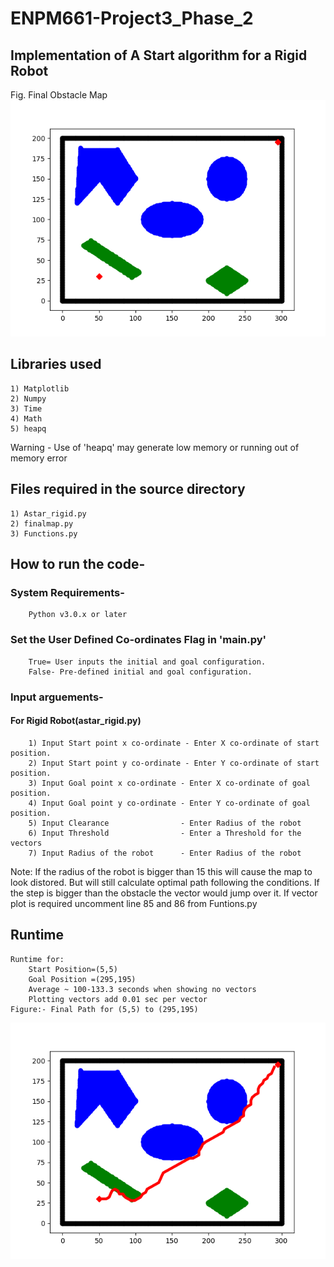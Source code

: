 # ENPM661-Project3_Phase_2
## Implementation of A Start algorithm for a Rigid Robot
Fig. Final Obstacle Map
    ![alt text](https://github.com/alejocbs/ENPM661-Project3_Phase_2/blob/master/map.png "Map Title Text 1")
## Libraries used
    1) Matplotlib
    2) Numpy
    3) Time
    4) Math
    5) heapq
 Warning - Use of 'heapq' may generate low memory or running out of memory error
## Files required in the source directory
    1) Astar_rigid.py
    2) finalmap.py
    3) Functions.py
## How to run the code-
 ### System Requirements-
        Python v3.0.x or later
 ### Set the User Defined Co-ordinates Flag in 'main.py'
        True= User inputs the initial and goal configuration.
        False- Pre-defined initial and goal configuration.
 ### Input arguements-
 #### For Rigid Robot(astar_rigid.py)
        1) Input Start point x co-ordinate - Enter X co-ordinate of start position.
        2) Input Start point y co-ordinate - Enter Y co-ordinate of start position.
        3) Input Goal point x co-ordinate - Enter X co-ordinate of goal position.
        4) Input Goal point y co-ordinate - Enter Y co-ordinate of goal position.
        5) Input Clearance                - Enter Radius of the robot
        6) Input Threshold                - Enter a Threshold for the vectors   
        7) Input Radius of the robot      - Enter Radius of the robot
        
Note: 
    If the radius of the robot is bigger than 15 this will cause the map to look distored. But will still calculate optimal path             following the conditions.
    If the step is bigger than the obstacle the vector would jump over it.
    If vector plot is required uncomment line 85 and 86 from Funtions.py 
 ## Runtime
    Runtime for:
        Start Position=(5,5)
        Goal Position =(295,195)
        Average ~ 100-133.3 seconds when showing no vectors
        Plotting vectors add 0.01 sec per vector
    Figure:- Final Path for (5,5) to (295,195)
    
   ![alt text](https://github.com/alejocbs/ENPM661-Project3_Phase_2/blob/master/path_rigid.png "Solved point")
   
